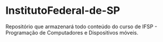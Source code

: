 # InstitutoFederal-de-SP
Repositório que armazenará todo conteúdo do curso de IFSP - Programação de Computadores e Dispositivos móveis.
